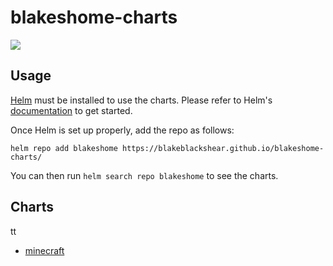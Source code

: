 # blakeshome-charts

[![](https://github.com/blakeblackshear/blakeshome-charts/workflows/Release%20Charts/badge.svg?branch=master)](https://github.com/blakeblackshear/blakeshome-charts/actions)

## Usage

[Helm](https://helm.sh) must be installed to use the charts.
Please refer to Helm's [documentation](https://helm.sh/docs/) to get started.

Once Helm is set up properly, add the repo as follows:

```console
helm repo add blakeshome https://blakeblackshear.github.io/blakeshome-charts/
```

You can then run `helm search repo blakeshome` to see the charts.

## Charts
tt
* [minecraft](https://github.com/blakeblackshear/minecraft-server-charts/tree/master/charts/minecraft)
